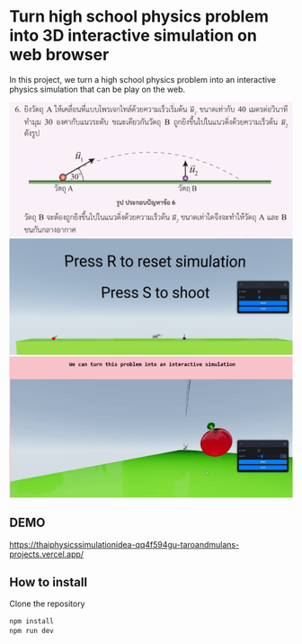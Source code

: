 # Turn high school physics problem into 3D interactive simulation on web browser
In this project, we turn a high school physics problem into an interactive physics simulation that can be play on the web.

![problem](/public/images/problemsswt.png)
![demopic](/public/images/demoscreen.png)
![demogif](/public/images/gif.gif)

## DEMO
https://thaiphysicssimulationidea-qq4f594gu-taroandmulans-projects.vercel.app/

## How to install
Clone the repository
```bash
npm install
npm run dev
```



